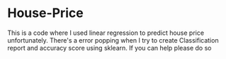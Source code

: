 # House-Price
This is a code where I used linear regression to predict house price unfortunately. There's a error popping when I try to create Classification report and accuracy score using sklearn. If you can help please do so
